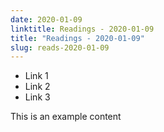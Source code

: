 ```yaml
---
date: 2020-01-09
linktitle: Readings - 2020-01-09
title: "Readings - 2020-01-09"
slug: reads-2020-01-09
---
```


* Link 1
* Link 2
* Link 3


This is an example content
